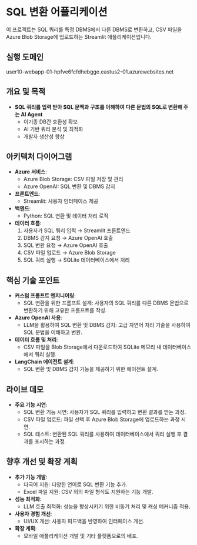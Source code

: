 # SQL 변환 어플리케이션
  
이 프로젝트는 SQL 쿼리를 특정 DBMS에서 다른 DBMS로 변환하고, CSV 파일을 Azure Blob Storage에 업로드하는 Streamlit 애플리케이션입니다.  

## 실행 도메인
user10-webapp-01-hpfve6fcfdhebgge.eastus2-01.azurewebsites.net

## 개요 및 목적
- **SQL 쿼리를 입력 받아 SQL 문맥과 구조를 이해하여 다른 문법의 SQL로 변환해 주는 AI Agent**
  - 이기종 DB간 호환성 확보
  -	AI 기반 쿼리 분석 및 최적화
  -	개발자 생산성 향상
  
## 아키텍처 다이어그램  
- **Azure 서비스**:  
  - Azure Blob Storage: CSV 파일 저장 및 관리  
  - Azure OpenAI: SQL 변환 및 DBMS 감지  
- **프론트엔드**:  
  - Streamlit: 사용자 인터페이스 제공  
- **백엔드**:  
  - Python: SQL 변환 및 데이터 처리 로직  
- **데이터 흐름**:  
  1. 사용자가 SQL 쿼리 입력 → Streamlit 프론트엔드  
  2. DBMS 감지 요청 → Azure OpenAI 호출  
  3. SQL 변환 요청 → Azure OpenAI 호출  
  4. CSV 파일 업로드 → Azure Blob Storage  
  5. SQL 쿼리 실행 → SQLite 데이터베이스에서 처리  
  
## 핵심 기술 포인트  
- **커스텀 프롬프트 엔지니어링**:  
  - SQL 변환을 위한 프롬프트 설계: 사용자의 SQL 쿼리를 다른 DBMS 문법으로 변환하기 위해 고유한 프롬프트를 작성.  
- **Azure OpenAI 사용**:  
  - LLM을 활용하여 SQL 변환 및 DBMS 감지: 고급 자연어 처리 기술을 사용하여 SQL 문법을 이해하고 변환.  
- **데이터 흐름 및 처리**:  
  - CSV 파일을 Blob Storage에서 다운로드하여 SQLite 메모리 내 데이터베이스에서 쿼리 실행.  
- **LangChain 에이전트 설계**:  
  - SQL 변환 및 DBMS 감지 기능을 제공하기 위한 에이전트 설계.  
  
## 라이브 데모  
- **주요 기능 시연**:  
  - SQL 변환 기능 시연: 사용자가 SQL 쿼리를 입력하고 변환 결과를 받는 과정.  
  - CSV 파일 업로드: 파일 선택 후 Azure Blob Storage에 업로드하는 과정 시연.  
  - SQL 테스트: 변환된 SQL 쿼리를 사용하여 데이터베이스에서 쿼리 실행 후 결과를 표시하는 과정.  
  
## 향후 개선 및 확장 계획  
- **추가 기능 개발**:  
  - 다국어 지원: 다양한 언어로 SQL 변환 기능 추가.  
  - Excel 파일 지원: CSV 외의 파일 형식도 지원하는 기능 개발.  
- **성능 최적화**:  
  - LLM 호출 최적화: 성능을 향상시키기 위한 비동기 처리 및 캐싱 메커니즘 적용.  
- **사용자 경험 개선**:  
  - UI/UX 개선: 사용자 피드백을 반영하여 인터페이스 개선.  
- **확장 계획**:  
  - 모바일 애플리케이션 개발 및 기타 플랫폼으로의 배포.  
  
